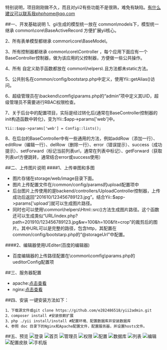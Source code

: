 特别说明，项目刚刚做不久，而且对yii2有些功能不是很熟，难免有缺陷。有什么建议可以联系我phphome@qq.com  

##一、开发基础说明
1、gii生成的模型统一放在 common\models下，模型统一继承 common\core\BaseActiveRecord  方便扩展yii核心。  

2、所有表单模型都继承 common\core\BaseModel。  

3、所有控制器都继承 common\core\Controller ，每个应用下面应有一个BaseController控制器，做为该应用的父控制器，方便做一些公共操作。  

4、所有 自定义助手函数都放在 common\helpers\ 且方法都未static方法。  

5、公共别名在common/config/bootstarp.php中定义，使用Yii::getAlias()访问。  

6、超级管理员在\backend\comfig\params.php的“admin”项中定义其UID，超级管理员不需要进行RBAC权限检查。  

7、关于后台中的配置项目，实际是经过转化后(通常在BaseController控制器的init构造函数中转化)，变为Yii::$app->params['web']中。  
```
Yii::$app->params['web'] = Config::lists();
```
8、在后台的BaseController中有一些通用的方法，例如addRow（添加一行）、editRow（编辑一行）、delRow（删除一行）、error（错误提示）、success（成功提示）、setForward（标记当前列表url，通常在列表中标记）、getForward（获取列表url方便跳转，通常结合error或success使用）

##二、上传图片说明
####1、上传单图和多图
* 图片存储在storage/web/image目录下面。
* 图片上传配置文件在/common/config/params的upload配置项中
* 后台图片上传使用的是backend/controllers/UploadController控制器，上传成功后返回“201610/123456789123.jpg”。结合Yii::$app->params['upload']就可以生成图片路径。
* 同时也可以使用\common\helpers\Html::src()方法生成图片路径。这个函数还可以生成类似“URL/index.php?path=201910/123456789123.jpg&w=100&h=100&fit=crop”的裁剪后的图片。其中URL可以是完整的路径，包含http，其配置在common/config/bootstarp.php的“@storageUrl”中配置。

####2、编辑器使用UEditer(百度的编辑器)  
* 百度编辑器的上传路径配置在\common\comfig\params.php的ueditorConfig配置项


##三、服务器配置

* apache:[点击查看](https://github.com/e282486518/yii2admin/blob/master/doc/htaccess.txt)
* nginx:[点击查看](https://github.com/e282486518/yii2admin/blob/master/doc/nginx.conf)

##四、安装 
一键安装方法如下：
```
1、下载源文件或git clone https://github.com/e282486518/yii2admin.git
2、composer install #安装依赖扩展
3、php ./yii install/install #配置环境、配置数据库并安装数据库
4、参照 doc 目录下的Nginx和Apache配置文件，配置服务器，并设置hosts文件。
```


##五、预览
![登录](https://raw.githubusercontent.com/e282486518/yii2admin/master/doc/preview/login.png)
![首页](https://raw.githubusercontent.com/e282486518/yii2admin/master/doc/preview/index.png)
![管理员](https://raw.githubusercontent.com/e282486518/yii2admin/master/doc/preview/admin.png)
![权限](https://raw.githubusercontent.com/e282486518/yii2admin/master/doc/preview/auth.png)
![配置](https://raw.githubusercontent.com/e282486518/yii2admin/master/doc/preview/config.png)
![数据库](https://raw.githubusercontent.com/e282486518/yii2admin/master/doc/preview/database.png)
![列表](https://raw.githubusercontent.com/e282486518/yii2admin/master/doc/preview/order.png)
![编辑](https://raw.githubusercontent.com/e282486518/yii2admin/master/doc/preview/order_edit.png)
![配置皮肤](https://raw.githubusercontent.com/e282486518/yii2admin/master/doc/preview/shop.png)
![手机版](https://raw.githubusercontent.com/e282486518/yii2admin/master/doc/preview/order_edit1.png)
